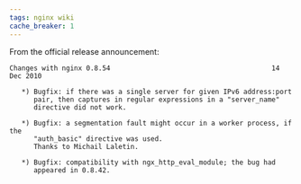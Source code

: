 ```yaml
---
tags: nginx wiki
cache_breaker: 1
---
```


From the official release announcement:

    Changes with nginx 0.8.54                                        14 Dec 2010

       *) Bugfix: if there was a single server for given IPv6 address:port
          pair, then captures in regular expressions in a "server_name"
          directive did not work.

       *) Bugfix: a segmentation fault might occur in a worker process, if the
          "auth_basic" directive was used.
          Thanks to Michail Laletin.

       *) Bugfix: compatibility with ngx_http_eval_module; the bug had
          appeared in 0.8.42.
